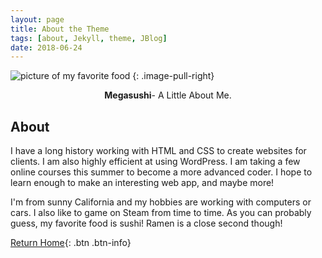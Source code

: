 ```yaml
---
layout: page
title: About the Theme
tags: [about, Jekyll, theme, JBlog]
date: 2018-06-24
---
```


![picture of my favorite food](/sushi.jpg)
{: .image-pull-right}

<center><b>Megasushi</b>- A Little About Me.</center>

## About

I have a long history working with HTML and CSS to create websites for clients. I am also highly efficient at using WordPress. I am taking a few online courses this summer to become a more advanced coder. I hope to learn enough to make an interesting web app, and maybe more! 

I'm from sunny California and my hobbies are working with computers or cars. I also like to game on Steam from time to time. As you can probably guess, my favorite food is sushi! Ramen is a close second though! 


    

[Return Home](https://megasushi.github.io){: .btn .btn-info}
